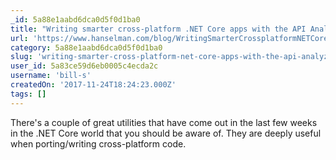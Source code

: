 ```yaml
---
_id: 5a88e1aabd6dca0d5f0d1ba0
title: "Writing smarter cross-platform .NET Core apps with the API Analyzer and Windows Compatibility Pack"
url: 'https://www.hanselman.com/blog/WritingSmarterCrossplatformNETCoreAppsWithTheAPIAnalyzerAndWindowsCompatibilityPack.aspx'
category: 5a88e1aabd6dca0d5f0d1ba0
slug: 'writing-smarter-cross-platform-net-core-apps-with-the-api-analyzer-and-windows-compatibility-pack'
user_id: 5a83ce59d6eb0005c4ecda2c
username: 'bill-s'
createdOn: '2017-11-24T18:24:23.000Z'
tags: []
---
```


There's a couple of great utilities that have come out in the last few weeks in the .NET Core world that you should be aware of. They are deeply useful when porting/writing cross-platform code.
